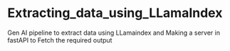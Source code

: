 # Extracting_data_using_LLamaIndex
Gen AI pipeline to extract data using LLamaindex and Making a server in fastAPI to Fetch the required output
